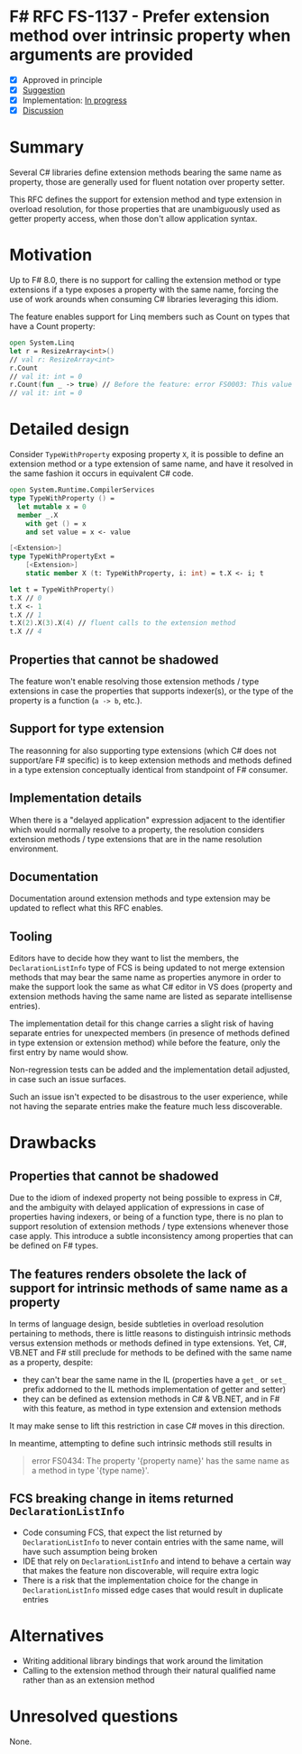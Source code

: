 # F# RFC FS-1137 - Prefer extension method over intrinsic property when arguments are provided
* [x] Approved in principle
* [x] [Suggestion](https://github.com/fsharp/fslang-suggestions/issues/1039)
* [x] Implementation: [In progress](https://github.com/dotnet/fsharp/pull/16032)
* [x] [Discussion](https://github.com/fsharp/fslang-design/discussions/752)

# Summary

Several C# libraries define extension methods bearing the same name as property, those are generally used for fluent notation over property setter.

This RFC defines the support for extension method and type extension in overload resolution, for those properties that are unambiguously used as getter property access, when those don't allow application syntax.

# Motivation

Up to F# 8.0, there is no support for calling the extension method or type extensions if a type exposes a property with the same name, forcing the use of work arounds when consuming C# libraries leveraging this idiom.

The feature enables support for Linq members such as Count on types that have a Count property:

```fsharp
open System.Linq
let r = ResizeArray<int>()
// val r: ResizeArray<int>
r.Count
// val it: int = 0
r.Count(fun _ -> true) // Before the feature: error FS0003: This value is not a function and cannot be applied.
// val it: int = 0
```

# Detailed design

Consider `TypeWithProperty` exposing property `X`, it is possible to define an extension method or a type extension of same name, and have it resolved in the same fashion it occurs in equivalent C# code.

```fsharp
open System.Runtime.CompilerServices
type TypeWithProperty () =
  let mutable x = 0
  member _.X
    with get () = x
    and set value = x <- value

[<Extension>]
type TypeWithPropertyExt =
    [<Extension>]
    static member X (t: TypeWithProperty, i: int) = t.X <- i; t

let t = TypeWithProperty()
t.X // 0
t.X <- 1
t.X // 1
t.X(2).X(3).X(4) // fluent calls to the extension method
t.X // 4
```

## Properties that cannot be shadowed

The feature won't enable resolving those extension methods / type extensions in case the properties that supports indexer(s), or the type of the property is a function (`a -> b`, etc.).

## Support for type extension

The reasonning for also supporting type extensions (which C# does not support/are F# specific) is to keep extension methods and methods defined in a type extension conceptually identical from standpoint of F# consumer.

## Implementation details

When there is a "delayed application" expression adjacent to the identifier which would normally resolve to a property, the resolution considers extension methods / type extensions that are in the name resolution environment.

## Documentation

Documentation around extension methods and type extension may be updated to reflect what this RFC enables.

## Tooling

Editors have to decide how they want to list the members, the `DeclarationListInfo` type of FCS is being updated to not merge extension methods that may bear the same name as properties anymore in order to make the support look the same as what C# editor in VS does (property and extension methods having the same name are listed as separate intellisense entries).

The implementation detail for this change carries a slight risk of having separate entries for unexpected members (in presence of methods defined in type extension or extension method) while before the feature, only the first entry by name would show.

Non-regression tests can be added and the implementation detail adjusted, in case such an issue surfaces.

Such an issue isn't expected to be disastrous to the user experience, while not having the separate entries make the feature much less discoverable.

# Drawbacks

## Properties that cannot be shadowed

Due to the idiom of indexed property not being possible to express in C#, and the ambiguity with delayed application of expressions in case of properties having indexers, or being of a function type, there is no plan to support resolution of extension methods / type extensions whenever those case apply. This introduce a subtle inconsistency among properties that can be defined on F# types.

## The features renders obsolete the lack of support for intrinsic methods of same name as a property

In terms of language design, beside subtleties in overload resolution pertaining to methods, there is little reasons to distinguish intrinsic methods versus extension methods or methods defined in type extensions. Yet, C#, VB.NET and F# still preclude for methods to be defined with the same name as a property, despite:
* they can't bear the same name in the IL (properties have a `get_` or `set_` prefix addorned to the IL methods implementation of getter and setter)
* they can be defined as extension methods in C# & VB.NET, and in F# with this feature, as method in type extension and extension methods

It may make sense to lift this restriction in case C# moves in this direction.

In meantime, attempting to define such intrinsic methods still results in 

>  error FS0434: The property '{property name}' has the same name as a method in type '{type name}'.

## FCS breaking change in items returned `DeclarationListInfo`

* Code consuming FCS, that expect the list returned by `DeclarationListInfo` to never contain entries with the same name, will have such assumption being broken
* IDE that rely on `DeclarationListInfo` and intend to behave a certain way that makes the feature non discoverable, will require extra logic
* There is a risk that the implementation choice for the change in `DeclarationListInfo` missed edge cases that would result in duplicate entries

# Alternatives

* Writing additional library bindings that work around the limitation
* Calling to the extension method through their natural qualified name rather than as an extension method

# Unresolved questions

None.
